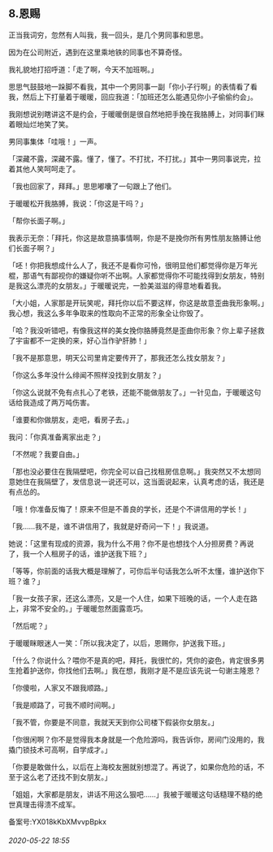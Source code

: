 ## 8.恩赐
正当我词穷，忽然有人叫我，我一回头，是几个男同事和思思。


因为在公司附近，遇到在这里乘地铁的同事也不算奇怪。


我礼貌地打招呼道：「走了啊，今天不加班啊。」


思思气鼓鼓地一跺脚不看我，其中一个男同事一副「你小子行啊」的表情看了看我，然后上下打量着于暖暖，回应我道：「加班还怎么能遇见你小子偷偷约会」。


我刚想说别瞎讲这不是约会，于暖暖倒是很自然地把手挽在我胳膊上，对同事们眯着眼灿烂地笑了笑。


男同事集体「哇哦！」一声。


「深藏不露，深藏不露。懂了，懂了。不打扰，不打扰。」其中一男同事说完，拉着其他人笑呵呵走了。


「我也回家了，拜拜。」思思嘟囔了一句跟上了他们。


于暖暖松开我胳膊，我说：「你这是干吗？」


「帮你长面子啊。」


我表示无奈：「拜托，你这是故意搞事情啊，你是不是挽你所有男性朋友胳膊让他们长面子啊？」


「呸！你把我想成什么人了，我还不是看你可怜，很明显他们都觉得你是万年光棍，那语气有鄙视你的嫌疑你听不出啊。人家都觉得你不可能找得到女朋友，特别是我这么漂亮的女朋友。」于暖暖说完，一脸美滋滋的得意地看着我。


「大小姐，人家那是开玩笑呢，拜托你以后不要这样，你这是故意歪曲我形象啊。」我心想，我这么多年争取来的性取向不正常的形象全让你毁了。


「哈？我没听错吧，有像我这样的美女挽你胳膊竟然是歪曲你形象？你上辈子拯救了宇宙都不一定换的来，好心当作驴肝肺！」


「我不是那意思，明天公司里肯定要传开了，那我还怎么找女朋友？」


「你这么多年没什么绯闻不照样没找到女朋友？」


「你这么说就不免有点扎心了老铁，还能不能做朋友了。」一针见血，于暖暖这句话给我造成了两万吨伤害。


「谁要和你做朋友，走吧，看房子去。」


我问：「你真准备离家出走？」


「不然呢？我要自由。」


「那也没必要住在我隔壁吧，你完全可以自己找租房信息啊。」我突然又不太想同意她住在我隔壁了，发信息说一说还可以，这当面说起来，认真考虑的话，我还是有点怂的。


「哦！你准备反悔了！原来不但是不善良的学长，还是个不讲信用的学长！」


「我……我不是，谁不讲信用了，我就是好奇问一下！」我说道。


她说：「这里有现成的资源，我为什么不用？你不是也想找个人分担房费？再说了，我一个人租房子的话，谁护送我下班？」


「等等，你前面的话我大概是理解了，可你后半句话我怎么听不太懂，谁护送你下班？谁？」


「我一女孩子家，还这么漂亮，又是一个人住，如果下班晚的话，一个人走在路上，非常不安全的。」于暖暖忽然面露乖巧。


「然后呢？」


于暖暖眯眼迷人一笑：「所以我决定了，以后，恩赐你，护送我下班。」


「什么？你说什么？喂你不是真的吧，拜托，我很忙的，凭你的姿色，肯定很多男生抢着护送你，你找他们去啊。」我在想，我刚才是不是应该先说一句谢主隆恩？


「你傻啦，人家又不跟我顺路。」


「我是顺路了，可我不顺时间啊。」


「我不管，你要是不同意，我就天天到你公司楼下假装你女朋友。」


「你很闲啊？你不是觉得我本身就是一个危险源吗，我告诉你，房间门没用的，我撬门锁技术可高啊，自学成才。」


「你要是敢做什么，以后在上海校友圈就别想混了。再说了，如果你危险的话，不至于这么老了还找不到女朋友。」


「姐姐，大家都是朋友，讲话不用这么狠吧……」我被于暖暖这句话糙理不糙的绝世真理击得溃不成军。


备案号:YX018kKbXMvvpBpkx


###### 2020-05-22 18:55
